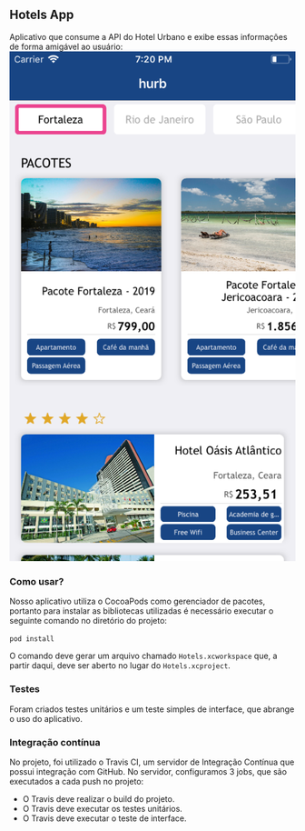 
## Hotels App
Aplicativo que consume a API do Hotel Urbano e exibe essas informações de forma amigável ao usuário:
![Página principal](Assets/Home.png)

### Como usar?
Nosso aplicativo utiliza o CocoaPods como gerenciador de pacotes, portanto para instalar as bibliotecas utilizadas é necessário executar o seguinte comando no diretório do projeto: 

` pod install `

O comando deve gerar um arquivo chamado `Hotels.xcworkspace` que, a partir daqui, deve ser aberto no lugar do `Hotels.xcproject`.

### Testes
Foram criados testes unitários e um teste simples de interface, que abrange o uso do aplicativo.

### Integração contínua
No projeto, foi utilizado o Travis CI, um servidor de Integração Contínua que possui integração com GitHub. No servidor, configuramos 3 jobs, que são executados a cada push no projeto:
* O Travis deve realizar o build do projeto.
* O Travis deve executar os testes unitários.
* O Travis deve executar o teste de interface.
